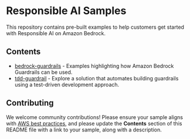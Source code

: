 # Responsible AI Samples 

This repository contains pre-built examples to help customers get started with Responsible AI on Amazon Bedrock.

## Contents

- [bedrock-guardrails](./bedrock-guardrails) - Examples highlighting how Amazon Bedrock Guardrails can be used.
- [tdd-guardrail](./tdd-guardrails) - Explore a solution that automates building guardrails using a test-driven development approach.


## Contributing

We welcome community contributions! Please ensure your sample aligns with  [AWS best practices](https://aws.amazon.com/architecture/well-architected/), and please update the **Contents** section of this README file with a link to your sample, along with a description.
